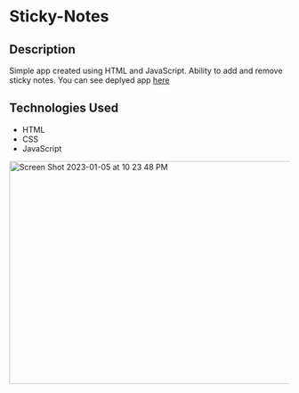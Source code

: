 # Sticky-Notes

## Description

Simple app created using HTML and JavaScript. Ability to add and remove sticky notes. You can see deplyed app [here](https://mladen1506.github.io/sticky-notes/)

## Technologies Used

 * HTML
 * CSS
 * JavaScript

 <img width="1435" alt="Screen Shot 2023-01-05 at 10 23 48 PM" src="https://user-images.githubusercontent.com/89114955/210923742-20e34533-9ec0-470d-bd34-250ab58d5258.png" height="400em">